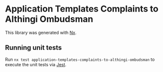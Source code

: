 <!-- gitbook-ignore -->

# Application Templates Complaints to Althingi Ombudsman

This library was generated with [Nx](https://nx.dev).

## Running unit tests

Run `nx test application-templates-complaints-to-althingi-ombudsman` to execute the unit tests via [Jest](https://jestjs.io).
